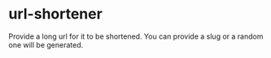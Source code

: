 # url-shortener

Provide a long url for it to be shortened. You can provide a slug or a random one will be generated.
